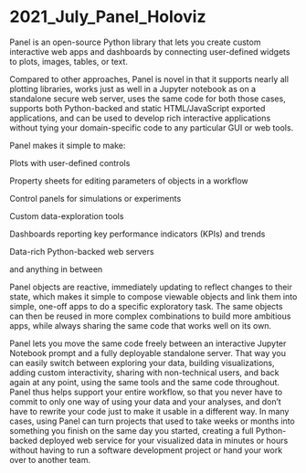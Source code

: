 # 2021_July_Panel_Holoviz
Panel is an open-source Python library that lets you create custom interactive web apps and dashboards by connecting user-defined widgets to plots, images, tables, or text.

Compared to other approaches, Panel is novel in that it supports nearly all plotting libraries, works just as well in a Jupyter notebook as on a standalone secure web server, uses the same code for both those cases, supports both Python-backed and static HTML/JavaScript exported applications, and can be used to develop rich interactive applications without tying your domain-specific code to any particular GUI or web tools.

Panel makes it simple to make:

Plots with user-defined controls

Property sheets for editing parameters of objects in a workflow

Control panels for simulations or experiments

Custom data-exploration tools

Dashboards reporting key performance indicators (KPIs) and trends

Data-rich Python-backed web servers

and anything in between

Panel objects are reactive, immediately updating to reflect changes to their state, which makes it simple to compose viewable objects and link them into simple, one-off apps to do a specific exploratory task. The same objects can then be reused in more complex combinations to build more ambitious apps, while always sharing the same code that works well on its own.

Panel lets you move the same code freely between an interactive Jupyter Notebook prompt and a fully deployable standalone server. That way you can easily switch between exploring your data, building visualizations, adding custom interactivity, sharing with non-technical users, and back again at any point, using the same tools and the same code throughout. Panel thus helps support your entire workflow, so that you never have to commit to only one way of using your data and your analyses, and don’t have to rewrite your code just to make it usable in a different way. In many cases, using Panel can turn projects that used to take weeks or months into something you finish on the same day you started, creating a full Python-backed deployed web service for your visualized data in minutes or hours without having to run a software development project or hand your work over to another team.
